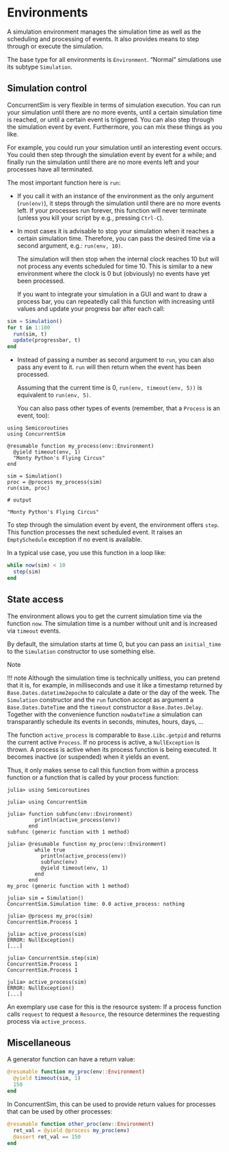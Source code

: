 # Environments

A simulation environment manages the simulation time as well as the scheduling and processing of events. It also provides means to step through or execute the simulation.

The base type for all environments is `Environment`. “Normal” simulations use its subtype `Simulation`.

## Simulation control

ConcurrentSim is very flexible in terms of simulation execution. You can run your simulation until there are no more events, until a certain simulation time is reached, or until a certain event is triggered. You can also step through the simulation event by event. Furthermore, you can mix these things as you like.

For example, you could run your simulation until an interesting event occurs. You could then step through the simulation event by event for a while; and finally run the simulation until there are no more events left and your processes have all terminated.

The most important function here is `run`:

- If you call it with an instance of the environment as the only argument  (`run(env)`), it steps through the simulation until there are no more events left. If your processes run forever, this function will never terminate (unless you kill your script by e.g., pressing `Ctrl-C`).

- In most cases it is advisable to stop your simulation when it reaches a certain simulation time. Therefore, you can pass the desired time via a second argument, e.g.: `run(env, 10)`.

  The simulation will then stop when the internal clock reaches 10 but will not process any events scheduled for time 10. This is similar to a new environment where the clock is 0 but (obviously) no events have yet been processed.

  If you want to integrate your simulation in a GUI and want to draw a process bar, you can repeatedly call this function with increasing until values and update your progress bar after each call:

```julia
sim = Simulation()
for t in 1:100
  run(sim, t)
  update(progressbar, t)
end
```

- Instead of passing a number as second argument to `run`, you can also pass any event to it. `run` will then return when the event has been processed.

  Assuming that the current time is 0, `run(env, timeout(env, 5))` is equivalent to `run(env, 5)`.

  You can also pass other types of events (remember, that a `Process` is an event, too):

```jldoctest
using Semicoroutines
using ConcurrentSim

@resumable function my_process(env::Environment)
  @yield timeout(env, 1)
  "Monty Python's Flying Circus"
end

sim = Simulation()
proc = @process my_process(sim)
run(sim, proc)

# output

"Monty Python's Flying Circus"
```

To step through the simulation event by event, the environment offers `step`. This function processes the next scheduled event. It raises an `EmptySchedule` exception if no event is available.

In a typical use case, you use this function in a loop like:
```julia
while now(sim) < 10
  step(sim)
end
```

## State access

The environment allows you to get the current simulation time via the function `now`. The simulation time is a number without unit and is increased via `timeout` events.

By default, the simulation starts at time 0, but you can pass an `initial_time` to the `Simulation` constructor to use something else.

Note

!!! note
    Although the simulation time is technically unitless, you can pretend that it is, for example, in milliseconds and use it like a timestamp returned by `Base.Dates.datetime2epochm` to calculate a date or the day of the week. The `Simulation` constructor and the `run` function accept as argument a `Base.Dates.DateTime` and the `timeout` constructor a `Base.Dates.Delay`. Together with the convenience function `nowDateTime` a simulation can transparantly schedule its events in seconds, minutes, hours, days, ...

The function `active_process` is comparable to `Base.Libc.getpid` and returns the current active `Process`. If no process is active, a `NullException` is thrown. A process is active when its process function is being executed. It becomes inactive (or suspended) when it yields an event.

Thus, it only makes sense to call this function from within a process function or a function that is called by your process function:

```jldoctest
julia> using Semicoroutines

julia> using ConcurrentSim

julia> function subfunc(env::Environment)
         println(active_process(env))
       end
subfunc (generic function with 1 method)

julia> @resumable function my_proc(env::Environment)
         while true
           println(active_process(env))
           subfunc(env)
           @yield timeout(env, 1)
         end
       end
my_proc (generic function with 1 method)

julia> sim = Simulation()
ConcurrentSim.Simulation time: 0.0 active_process: nothing

julia> @process my_proc(sim)
ConcurrentSim.Process 1

julia> active_process(sim)
ERROR: NullException()
[...]

julia> ConcurrentSim.step(sim)
ConcurrentSim.Process 1
ConcurrentSim.Process 1

julia> active_process(sim)
ERROR: NullException()
[...]
```

An exemplary use case for this is the resource system: If a process function calls `request` to request a `Resource`, the resource determines the requesting process via `active_process`.

## Miscellaneous

A generator function can have a return value:

```julia
@resumable function my_proc(env::Environment)
  @yield timeout(sim, 1)
  150
end
```

In ConcurrentSim, this can be used to provide return values for processes that can be used by other processes:

```julia
@resumable function other_proc(env::Environment)
  ret_val = @yield @process my_proc(env)
  @assert ret_val == 150
end
```